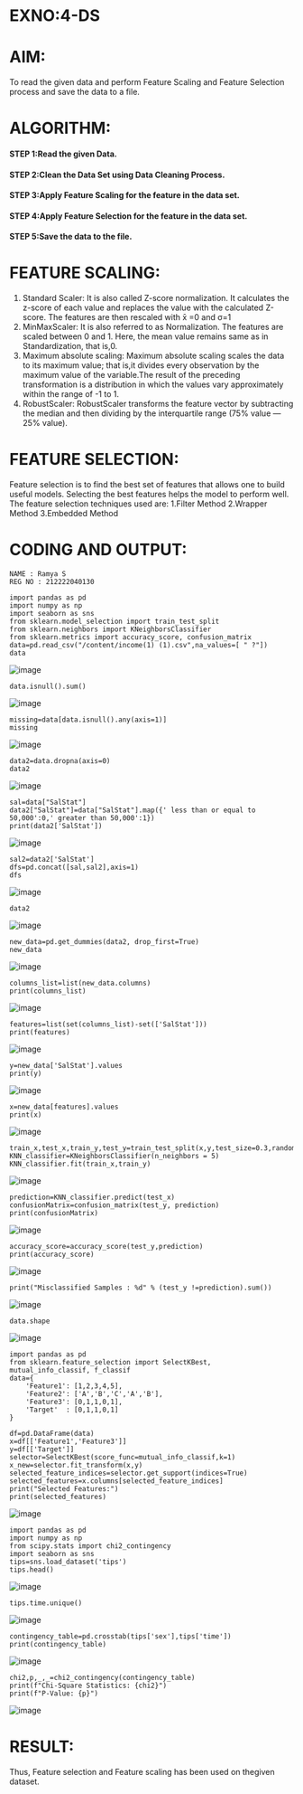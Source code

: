 # EXNO:4-DS
# AIM:
To read the given data and perform Feature Scaling and Feature Selection process and save the
data to a file.

# ALGORITHM:
#### STEP 1:Read the given Data.
#### STEP 2:Clean the Data Set using Data Cleaning Process.
#### STEP 3:Apply Feature Scaling for the feature in the data set.
#### STEP 4:Apply Feature Selection for the feature in the data set.
#### STEP 5:Save the data to the file.

# FEATURE SCALING:
1. Standard Scaler: It is also called Z-score normalization. It calculates the z-score of each value and replaces the value with the calculated Z-score. The features are then rescaled with x̄ =0 and σ=1
2. MinMaxScaler: It is also referred to as Normalization. The features are scaled between 0 and 1. Here, the mean value remains same as in Standardization, that is,0.
3. Maximum absolute scaling: Maximum absolute scaling scales the data to its maximum value; that is,it divides every observation by the maximum value of the variable.The result of the preceding transformation is a distribution in which the values vary approximately within the range of -1 to 1.
4. RobustScaler: RobustScaler transforms the feature vector by subtracting the median and then dividing by the interquartile range (75% value — 25% value).

# FEATURE SELECTION:
Feature selection is to find the best set of features that allows one to build useful models. Selecting the best features helps the model to perform well.
The feature selection techniques used are:
1.Filter Method
2.Wrapper Method
3.Embedded Method

# CODING AND OUTPUT:
```
NAME : Ramya S
REG NO : 212222040130
```
```
import pandas as pd
import numpy as np
import seaborn as sns
from sklearn.model_selection import train_test_split
from sklearn.neighbors import KNeighborsClassifier
from sklearn.metrics import accuracy_score, confusion_matrix
data=pd.read_csv("/content/income(1) (1).csv",na_values=[ " ?"])
data
```
![image](https://github.com/Kalpanareshma/EXNO-4-DS/assets/122040453/703e88ee-f8d1-4769-b107-cd331eff38ca)
```
data.isnull().sum()
```
![image](https://github.com/Kalpanareshma/EXNO-4-DS/assets/122040453/5ffc9c47-d0af-4b1c-a6ce-6042049c3549)
```
missing=data[data.isnull().any(axis=1)]
missing
```
![image](https://github.com/Kalpanareshma/EXNO-4-DS/assets/122040453/e4265e5e-1d00-402e-b9b5-54969f7d4bd6)
```
data2=data.dropna(axis=0)
data2
```
![image](https://github.com/Kalpanareshma/EXNO-4-DS/assets/122040453/e6c40d14-6070-4d57-825d-497937077dd6)
```
sal=data["SalStat"]
data2["SalStat"]=data["SalStat"].map({' less than or equal to 50,000':0,' greater than 50,000':1})
print(data2['SalStat'])
```
![image](https://github.com/Kalpanareshma/EXNO-4-DS/assets/122040453/29fdf9fb-2aa4-4501-9e5b-a09e87a7992f)
```
sal2=data2['SalStat']
dfs=pd.concat([sal,sal2],axis=1)
dfs
```
![image](https://github.com/Kalpanareshma/EXNO-4-DS/assets/122040453/d694ef71-82e8-437a-9380-291d9f655b4c)
```
data2
```
![image](https://github.com/Kalpanareshma/EXNO-4-DS/assets/122040453/77cdc673-365b-4d88-9ba3-aef0772ad4d1)
```
new_data=pd.get_dummies(data2, drop_first=True)
new_data
```
![image](https://github.com/Kalpanareshma/EXNO-4-DS/assets/122040453/40fee06a-0d12-474c-92a8-a5d8d72ec8f8)
```
columns_list=list(new_data.columns)
print(columns_list)
```
![image](https://github.com/Kalpanareshma/EXNO-4-DS/assets/122040453/e3e6dc73-e973-4a93-82b4-0957d392bde3)
```
features=list(set(columns_list)-set(['SalStat']))
print(features)
```
![image](https://github.com/Kalpanareshma/EXNO-4-DS/assets/122040453/c71d0b2e-467a-45e0-989e-c03d5f448cb0)
```
y=new_data['SalStat'].values
print(y)
```
![image](https://github.com/Kalpanareshma/EXNO-4-DS/assets/122040453/69a45f59-0c62-4a1d-bab4-01fdbfbd5d27)
```
x=new_data[features].values
print(x)
```
![image](https://github.com/Kalpanareshma/EXNO-4-DS/assets/122040453/45fcc088-5c3c-4952-b02d-1bc816fa242f)
```
train_x,test_x,train_y,test_y=train_test_split(x,y,test_size=0.3,random_state=0)
KNN_classifier=KNeighborsClassifier(n_neighbors = 5)
KNN_classifier.fit(train_x,train_y)
```
![image](https://github.com/Kalpanareshma/EXNO-4-DS/assets/122040453/5d8fe3fb-1384-4b1b-bc7e-d68a36d88f6d)
```
prediction=KNN_classifier.predict(test_x)
confusionMatrix=confusion_matrix(test_y, prediction)
print(confusionMatrix)
```
![image](https://github.com/Kalpanareshma/EXNO-4-DS/assets/122040453/79249edd-bdbd-4778-913b-c2e9afaee4ee)
```
accuracy_score=accuracy_score(test_y,prediction)
print(accuracy_score)
```
![image](https://github.com/Kalpanareshma/EXNO-4-DS/assets/122040453/5a9670ed-8dd6-47c2-b518-e2d6a3026204)
```
print("Misclassified Samples : %d" % (test_y !=prediction).sum())
```
![image](https://github.com/Kalpanareshma/EXNO-4-DS/assets/122040453/430a0c4b-cdce-4384-b92b-563d78757040)
```
data.shape
```
![image](https://github.com/Kalpanareshma/EXNO-4-DS/assets/122040453/faf67c38-239f-43fc-aa33-c69a9907df3c)
```
import pandas as pd
from sklearn.feature_selection import SelectKBest, mutual_info_classif, f_classif
data={
    'Feature1': [1,2,3,4,5],
    'Feature2': ['A','B','C','A','B'],
    'Feature3': [0,1,1,0,1],
    'Target'  : [0,1,1,0,1]
}

df=pd.DataFrame(data)
x=df[['Feature1','Feature3']]
y=df[['Target']]
selector=SelectKBest(score_func=mutual_info_classif,k=1)
x_new=selector.fit_transform(x,y)
selected_feature_indices=selector.get_support(indices=True)
selected_features=x.columns[selected_feature_indices]
print("Selected Features:")
print(selected_features)
```
![image](https://github.com/Kalpanareshma/EXNO-4-DS/assets/122040453/0ef4a0da-64b6-4c01-ab36-bc52c5b50c02)
```
import pandas as pd
import numpy as np
from scipy.stats import chi2_contingency
import seaborn as sns
tips=sns.load_dataset('tips')
tips.head()
```
![image](https://github.com/Kalpanareshma/EXNO-4-DS/assets/122040453/cfc24046-f1b0-461c-a2b7-e3bbe92c3107)
```
tips.time.unique()
```
![image](https://github.com/Kalpanareshma/EXNO-4-DS/assets/122040453/65aad783-c72b-461e-9136-7db0d6609721)
```
contingency_table=pd.crosstab(tips['sex'],tips['time'])
print(contingency_table)
```
![image](https://github.com/Kalpanareshma/EXNO-4-DS/assets/122040453/9fceef68-fffa-4fd3-a8e1-f627e06c0d39)
```
chi2,p,_,_=chi2_contingency(contingency_table)
print(f"Chi-Square Statistics: {chi2}")
print(f"P-Value: {p}")
```
![image](https://github.com/Kalpanareshma/EXNO-4-DS/assets/122040453/1257bbd5-f921-47a9-b233-89744d3dea1e)



# RESULT:
Thus, Feature selection and Feature scaling has been used on thegiven dataset.
